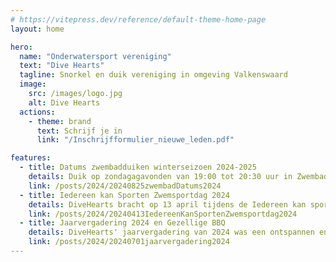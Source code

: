 ```yaml
---
# https://vitepress.dev/reference/default-theme-home-page
layout: home

hero:
  name: "Onderwatersport vereniging"
  text: "Dive Hearts"
  tagline: Snorkel en duik vereniging in omgeving Valkenswaard
  image:
    src: /images/logo.jpg
    alt: Dive Hearts
  actions:
    - theme: brand
      text: Schrijf je in
      link: "/Inschrijfformulier_nieuwe_leden.pdf"

features:
  - title: Datums zwembadduiken winterseizoen 2024-2025
    details: Duik op zondagagavonden van 19:00 tot 20:30 uur in Zwembad de Wedert in Valkenswaard en blijf je duikvaardigheden bijhouden!
    link: /posts/2024/20240825zwembadDatums2024
  - title: Iedereen kan Sporten Zwemsportdag 2024
    details: DiveHearts bracht op 13 april tijdens de Iedereen kan sporten Zwemsportdag in Weert opnieuw vele mensen met een beperking in aanraking met de duiksport.
    link: /posts/2024/20240413IedereenKanSportenZwemsportdag2024
  - title: Jaarvergadering 2024 en Gezellige BBQ
    details: DiveHearts' jaarvergadering van 2024 was een ontspannen en gezellige bijeenkomst waarin we terugkeken op het afgelopen jaar, nieuwe plannen maakten én genoten van een heerlijke BBQ samen met onze leden.
    link: /posts/2024/20240701jaarvergadering2024
---
```


